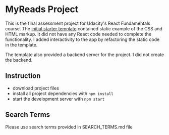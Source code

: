 # MyReads Project

This is the final assessment project for Udacity's React Fundamentals course. The [initial starter template](https://github.com/udacity/reactnd-project-myreads-starter) contained static example of the CSS and HTML markup. It did not have any React code needed to complete the functionality. I added interactivity to the app by refactoring the static code in the template. 

The template also provided a backend server for the project. I did not create the backend. 

## Instruction

* download project files
* install all project dependencies with `npm install`
* start the development server with `npm start`


## Search Terms

Please use search terms provided in SEARCH_TERMS.md file 
